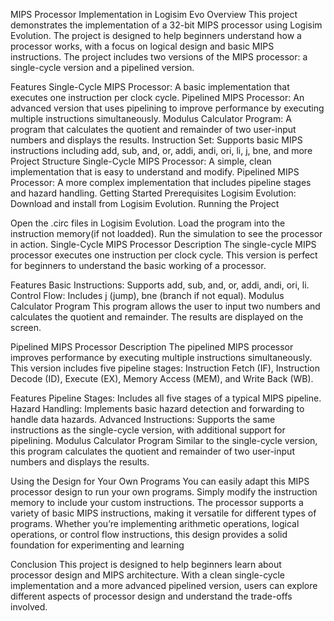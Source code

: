 MIPS Processor Implementation in Logisim Evo
Overview
This project demonstrates the implementation of a 32-bit MIPS processor using Logisim Evolution. The project is designed to help beginners understand how a processor works, with a focus on logical design and basic MIPS instructions. The project includes two versions of the MIPS processor: a single-cycle version and a pipelined version.

Features
Single-Cycle MIPS Processor: A basic implementation that executes one instruction per clock cycle.
Pipelined MIPS Processor: An advanced version that uses pipelining to improve performance by executing multiple instructions simultaneously.
Modulus Calculator Program: A program that calculates the quotient and remainder of two user-input numbers and displays the results.
Instruction Set: Supports basic MIPS instructions including add, sub, and, or, addi, andi, ori, li, j, bne, and more
Project Structure
Single-Cycle MIPS Processor: A simple, clean implementation that is easy to understand and modify.
Pipelined MIPS Processor: A more complex implementation that includes pipeline stages and hazard handling.
Getting Started
Prerequisites
Logisim Evolution: Download and install from Logisim Evolution.
Running the Project

Open the .circ files in Logisim Evolution.
Load the program into the instruction memory(if not loadded).
Run the simulation to see the processor in action.
Single-Cycle MIPS Processor
Description
The single-cycle MIPS processor executes one instruction per clock cycle. This version is perfect for beginners to understand the basic working of a processor.

Features
Basic Instructions: Supports add, sub, and, or, addi, andi, ori, li.
Control Flow: Includes j (jump), bne (branch if not equal).
Modulus Calculator Program
This program allows the user to input two numbers and calculates the quotient and remainder. The results are displayed on the screen.

Pipelined MIPS Processor
Description
The pipelined MIPS processor improves performance by executing multiple instructions simultaneously. This version includes five pipeline stages: Instruction Fetch (IF), Instruction Decode (ID), Execute (EX), Memory Access (MEM), and Write Back (WB).

Features
Pipeline Stages: Includes all five stages of a typical MIPS pipeline.
Hazard Handling: Implements basic hazard detection and forwarding to handle data hazards.
Advanced Instructions: Supports the same instructions as the single-cycle version, with additional support for pipelining.
Modulus Calculator Program
Similar to the single-cycle version, this program calculates the quotient and remainder of two user-input numbers and displays the results.

Using the Design for Your Own Programs
You can easily adapt this MIPS processor design to run your own programs. Simply modify the instruction memory to include your custom instructions. The processor supports a variety of basic MIPS instructions, making it versatile for different types of programs. Whether you’re implementing arithmetic operations, logical operations, or control flow instructions, this design provides a solid foundation for experimenting and learning





Conclusion
This project is designed to help beginners learn about processor design and MIPS architecture. With a clean single-cycle implementation and a more advanced pipelined version, users can explore different aspects of processor design and understand the trade-offs involved.
